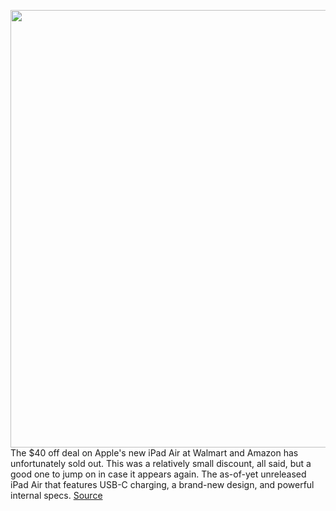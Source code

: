 <img src='https://cdn.vox-cdn.com/thumbor/MVFjWw8YqTl-_Fy8UyKuSCLLKBk=/0x0:2040x1360/1200x800/filters:focal(930x609:1256x935)/cdn.vox-cdn.com/uploads/chorus_image/image/67672373/akrales_191107_3781_0007.0.jpg' width='700px' /><br/>
The $40 off deal on Apple's new iPad Air at Walmart and Amazon has unfortunately sold out. This was a relatively small discount, all said, but a good one to jump on in case it appears again. The as-of-yet unreleased iPad Air that features USB-C charging, a brand-new design, and powerful internal specs.
<a href='https://www.theverge.com/good-deals/2020/10/22/21528342/apple-ipad-air-2020-new-preorder-deal-amazon-walmart-kindle-paperwhite-hard-drive-sale'> Source <a/>